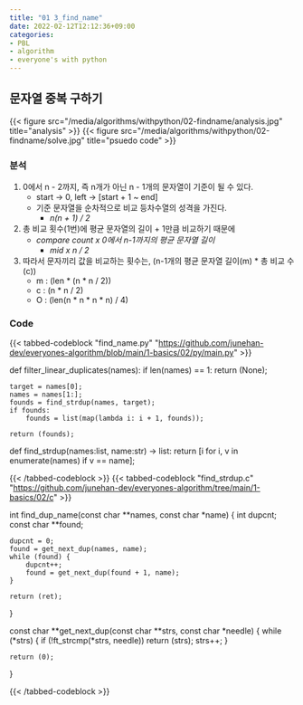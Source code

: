 ```yaml
---
title: "01 3_find_name"
date: 2022-02-12T12:12:36+09:00
categories:
- PBL
- algorithm
- everyone's with python
---
```


## 문자열 중복 구하기

{{< figure src="/media/algorithms/withpython/02-findname/analysis.jpg" title="analysis" >}}
{{< figure src="/media/algorithms/withpython/02-findname/solve.jpg" title="psuedo code" >}}

### 분석

1. 0에서 n - 2까지, 즉 n개가 아닌 n - 1개의 문자열이 기준이 될 수 있다.
	- start -> 0, left -> [start + 1 ~ end]
	- 기준 문자열을 순차적으로 비교 등차수열의 성격을 가진다.
        - *n(n + 1) / 2*
2. 총 비교 횟수(1번)에 평균 문자열의 길이 + 1만큼 비교하기 때문에
    - *compare count x 0에서 n-1까지의 평균 문자열 길이*
        - *mid x n / 2*
3. 따라서 문자끼리 값을 비교하는 횟수는, (n-1개의 평균 문자열 길이(m) * 총 비교 수(c))
    - m : (len * (n * n / 2))
    - c : (n * n / 2)
    - O : (len(n * n * n * n) / 4)

### Code

{{< tabbed-codeblock "find_name.py"  "https://github.com/junehan-dev/everyones-algorithm/blob/main/1-basics/02/py/main.py" >}}
<!-- tab python -->
def filter_linear_duplicates(names):
	if len(names) == 1:
		return (None);

	target = names[0];
	names = names[1:];
	founds = find_strdup(names, target);
	if founds:
		founds = list(map(lambda i: i + 1, founds));

	return (founds);

def	find_strdup(names:list, name:str) -> list:
	return [i for i, v in enumerate(names) if v == name];
<!-- endtab -->
{{< /tabbed-codeblock >}}
{{< tabbed-codeblock "find_strdup.c" "https://github.com/junehan-dev/everyones-algorithm/tree/main/1-basics/02/c" >}}
<!-- tab c -->
int	find_dup_name(const char **names, const char *name)
{
	int			dupcnt;
	const char	**found;

	dupcnt = 0;
	found = get_next_dup(names, name);
	while (found) {
		dupcnt++;
		found = get_next_dup(found + 1, name);
	}

	return (ret);
}

const char	**get_next_dup(const char **strs, const char *needle)
{
	while (*strs) {
		if (!ft_strcmp(*strs, needle))
			return (strs);
		strs++;
	}

	return (0);
}
<!-- endtab -->
{{< /tabbed-codeblock >}}

